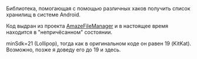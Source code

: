 Библиотека, помогающая с помощью различных хаков получить список хранилищ в системе Android.

Код выдран из проекта [AmazeFileManager](https://github.com/TeamAmaze/AmazeFileManager) 
и в настоящее время находится в "непричёсанном" состоянии.

minSdk=21 (Lollipop), тогда как в оригинальном коде он равен 19 (KitKat). Возможно, позже 
я доведу его до 19 и здесь.